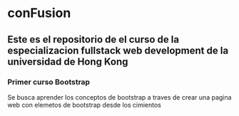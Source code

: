 # conFusion 
<h2>Este es el repositorio de el curso de la especializacion fullstack web development de la universidad de Hong Kong</h2>
<h3>Primer curso Bootstrap</h3>
<p>Se busca aprender los conceptos de bootstrap a traves de crear una pagina web con elemetos de bootstrap desde los cimientos<p> 
